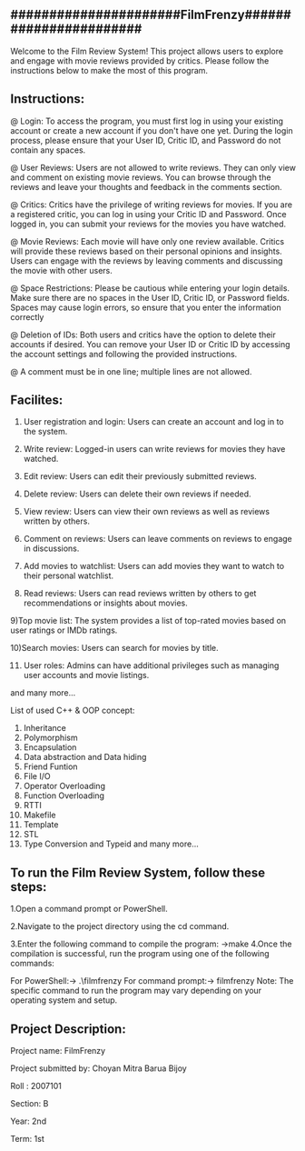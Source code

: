 ######################FilmFrenzy#######################
----------------------------------------------------------------
Welcome to the Film Review System!
This project allows users to explore and engage with movie reviews provided by critics.
Please follow the instructions below to make the most of this program.

Instructions:
-------------
@ Login: To access the program, you must first log in using your existing account or
create a new account if you don't have one yet.
During the login process, please ensure that your User ID, Critic ID, and Password do not contain any spaces.

@ User Reviews: Users are not allowed to write reviews.
They can only view and comment on existing movie reviews.
You can browse through the reviews and leave your thoughts and feedback in the comments section.

@ Critics: Critics have the privilege of writing reviews for movies.
If you are a registered critic, you can log in using your Critic ID and Password.
Once logged in, you can submit your reviews for the movies you have watched.

@ Movie Reviews: Each movie will have only one review available.
Critics will provide these reviews based on their personal opinions and insights.
Users can engage with the reviews by leaving comments and discussing the movie with other users.

@ Space Restrictions: Please be cautious while entering your login details.
Make sure there are no spaces in the User ID, Critic ID, or Password fields.
Spaces may cause login errors, so ensure that you enter the information correctly

@ Deletion of IDs: Both users and critics have the option to delete their accounts if desired.
You can remove your User ID or Critic ID by accessing the account settings and following the provided instructions.

@ A comment must be in one line; multiple lines are not allowed.

Facilites:
------------

1) User registration and login: Users can create an account and log in to the system.

2) Write review: Logged-in users can write reviews for movies they have watched.

3) Edit review: Users can edit their previously submitted reviews.

4) Delete review: Users can delete their own reviews if needed.

5) View review: Users can view their own reviews as well as reviews written by others.

6) Comment on reviews: Users can leave comments on reviews to engage in discussions.

7) Add movies to watchlist: Users can add movies they want to watch to their personal watchlist.

8) Read reviews: Users can read reviews written by others to get recommendations or insights about movies.

9)Top movie list: The system provides a list of top-rated movies based on user ratings or IMDb ratings.

10)Search movies: Users can search for movies by title.

11) User roles: Admins can have additional privileges such as managing user accounts and movie listings.

and many more...

List of used C++ & OOP concept:
1. Inheritance
2. Polymorphism
3. Encapsulation
4. Data abstraction and Data hiding
5. Friend Funtion
6. File I/O
7. Operator Overloading
8. Function Overloading
9. RTTI
10. Makefile
11. Template
12. STL
13. Type Conversion and Typeid
and many more...

To run the Film Review System, follow these steps:
----------------------------------------------------------------------------------------------
1.Open a command prompt or PowerShell.

2.Navigate to the project directory using the cd command.

3.Enter the following command to compile the program:
    ->make
4.Once the compilation is successful,
run the program using one of the following commands:

For PowerShell:-> .\filmfrenzy
For command prompt:-> filmfrenzy
Note: The specific command to run the program may vary depending on your operating system and setup.

Project Description:
--------------------
Project name: FilmFrenzy

Project submitted by: Choyan Mitra Barua Bijoy

Roll : 2007101

Section: B

Year: 2nd

Term: 1st
